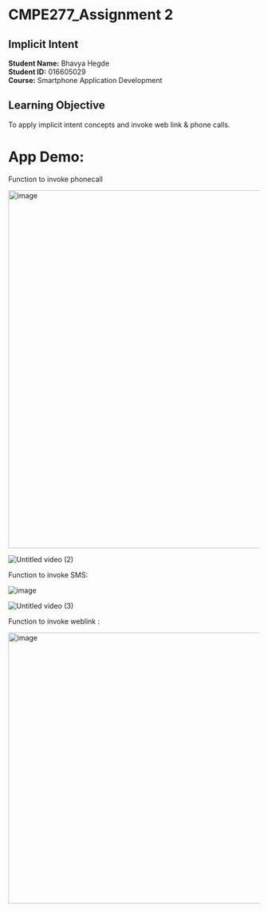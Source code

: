 # CMPE277_Assignment 2
## Implicit Intent
**Student Name:** Bhavya Hegde <br>
**Student ID:** 016605029 <br>
**Course:** Smartphone Application Development <br>
## Learning Objective

To apply implicit intent concepts and invoke web link & phone calls.




# App Demo:

Function to invoke phonecall 

<img width="717" alt="image" src="https://user-images.githubusercontent.com/85700971/223939567-378aa270-989d-4757-857e-911554ead397.png">  <br>

![Untitled video (2)](https://user-images.githubusercontent.com/85700971/223946556-5b13b247-993e-4d04-9436-00516d575851.gif)




Function to invoke SMS:

![image](https://user-images.githubusercontent.com/85700971/223940887-a8efc608-264d-4e67-87c6-6514a43fef3d.png) <br>

![Untitled video (3)](https://user-images.githubusercontent.com/85700971/223948120-e3021b06-0f44-4615-894a-e7c8599b94de.gif)


Function to invoke weblink :

<img width="543" alt="image" src="https://user-images.githubusercontent.com/85700971/223943429-47e1e0ca-630a-4c3a-b019-7c3b81db9a94.png">








